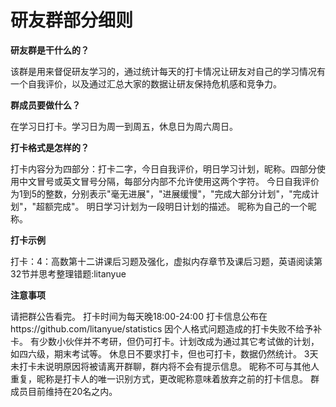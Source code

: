 # 研友群部分细则
**研友群是干什么的？**

该群是用来督促研友学习的，通过统计每天的打卡情况让研友对自己的学习情况有一个自我评价，以及通过汇总大家的数据让研友保持危机感和竞争力。



**群成员要做什么？**

在学习日打卡。学习日为周一到周五，休息日为周六周日。



**打卡格式是怎样的？**

打卡内容分为四部分：打卡二字，今日自我评价，明日学习计划，昵称。四部分使用中文冒号或英文冒号分隔，每部分内部不允许使用这两个字符。
今日自我评价为1到5的整数，分别表示"毫无进展"，"进展缓慢"，"完成大部分计划"，"完成计划"，"超额完成"。
明日学习计划为一段明日计划的描述。
昵称为自己的一个昵称。



**打卡示例**

打卡：4：高数第十二讲课后习题及强化，虚拟内存章节及课后习题，英语阅读第32节并思考整理错题:litanyue



**注意事项**

请把群公告看完。
打卡时间为每天晚18:00-24:00
打卡信息公布在https://github.com/litanyue/statistics
因个人格式问题造成的打卡失败不给予补卡。
有少数小伙伴并不考研，但仍可打卡。计划改成为通过其它考试做的计划，如四六级，期末考试等。
休息日不要求打卡，但也可打卡，数据仍然统计。
3天未打卡未说明原因将被请离开群聊，群内将不会有提示信息。
昵称不可与其他人重复，昵称是打卡人的唯一识别方式，更改昵称意味着放弃之前的打卡信息。
群成员目前维持在20名之内。
